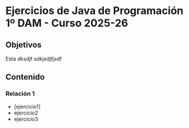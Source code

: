 # Ejercicios de Java de Programación 1º DAM - Curso 2025-26

## Objetivos

Esta dksdjf sdkjsdjfjsdf

## Contenido
### Relación 1
* [ejercicio1]
* ejercicio2
* ejercicio3
